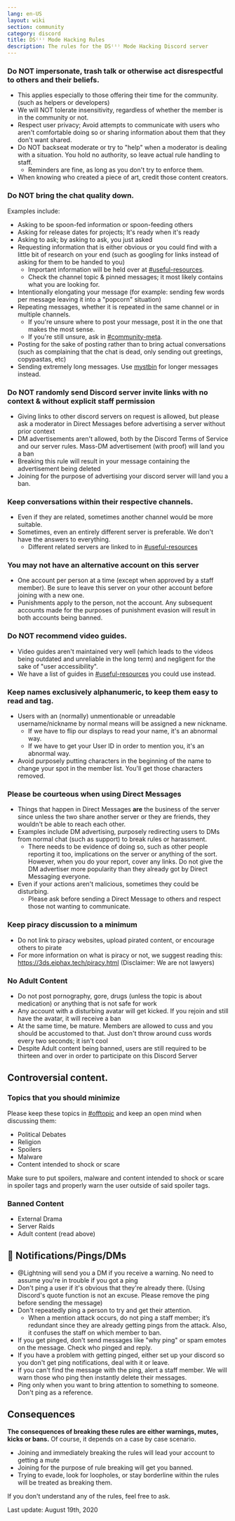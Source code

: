 ```yaml
---
lang: en-US
layout: wiki
section: community
category: discord
title: DS⁽ⁱ⁾ Mode Hacking Rules
description: The rules for the DS⁽ⁱ⁾ Mode Hacking Discord server
---
```


### Do NOT impersonate, trash talk or otherwise act disrespectful to others and their beliefs.

- This applies especially to those offering their time for the community. (such as helpers or developers)
- We will NOT tolerate insensitivity, regardless of whether the member is in the community or not.
- Respect user privacy; Avoid attempts to communicate with users who aren't comfortable doing so or sharing information about them that they don't want shared.
- Do NOT backseat moderate or try to "help" when a moderator is dealing with a situation. You hold no authority, so leave actual rule handling to staff.
     - Reminders are fine, as long as you don't try to enforce them.
- When knowing who created a piece of art, credit those content creators.


### Do NOT bring the chat quality down.

Examples include:
- Asking to be spoon-fed information or spoon-feeding others
- Asking for release dates for projects; It's ready when it's ready
- Asking to ask; by asking to ask, you just asked
- Requesting information that is either obvious or you could find with a little bit of research on your end (such as googling for links instead of asking for them to be handed to you)
   - Important information will be held over at [#useful-resources](https://discord.com/channels/283769550611152897/638041441079263283).
   - Check the channel topic & pinned messages; it most likely contains what you are looking for.
- Intentionally elongating your message (for example: sending few words per message leaving it into a "popcorn" situation)
- Repeating messages, whether it is repeated in the same channel or in multiple channels.
     - If you're unsure where to post your message, post it in the one that makes the most sense.
     - If you're still unsure, ask in [#community-meta](https://discord.com/channels/283769550611152897/715651368391671919).
- Posting for the sake of posting rather than to bring actual conversations (such as complaining that the chat is dead, only sending out greetings, copypastas, etc)
- Sending extremely long messages. Use [mystbin](https://mystb.in/) for longer messages instead.


### Do NOT randomly send Discord server invite links with no context & without explicit staff permission

- Giving links to other discord servers on request is allowed, but please ask a moderator in Direct Messages before advertising a server without prior context
- DM advertisements aren't allowed, both by the Discord Terms of Service and our server rules. Mass-DM advertisement (with proof) will land you a ban
- Breaking this rule will result in your message containing the advertisement being deleted
- Joining for the purpose of advertising your discord server will land you a ban.


### Keep conversations within their respective channels.

- Even if they are related, sometimes another channel would be more suitable.
- Sometimes, even an entirely different server is preferable. We don't have the answers to everything.
   - Different related servers are linked to in [#useful-resources](https://discord.com/channels/283769550611152897/638041441079263283)


### You may not have an alternative account on this server

- One account per person at a time (except when approved by a staff member). Be sure to leave this server on your other account before joining with a new one.
- Punishments apply to the person, not the account. Any subsequent accounts made for the purposes of punishment evasion will result in both accounts being banned.
‎

### Do NOT recommend video guides.

- Video guides aren't maintained very well (which leads to the videos being outdated and unreliable in the long term) and negligent for the sake of "user accessibility".
- We have a list of guides in [#useful-resources](https://discord.com/channels/283769550611152897/638041441079263283) you could use instead.
‎

### Keep names exclusively alphanumeric, to keep them easy to read and tag.

- Users with an (normally) unmentionable or unreadable username/nickname by normal means will be assigned a new nickname.
   - If we have to flip our displays to read your name, it's an abnormal way.
   - If we have to get your User ID in order to mention you, it's an abnormal way.
- Avoid purposely putting characters in the beginning of the name to change your spot in the member list. You'll get those characters removed.


### Please be courteous when using Direct Messages

- Things that happen in Direct Messages **are** the business of the server since unless the two share another server or they are friends, they wouldn't be able to reach each other.
- Examples include DM advertising, purposely redirecting users to DMs from normal chat (such as support) to break rules or harassment.
   - There needs to be evidence of doing so, such as other people reporting it too, implications on the server or anything of the sort. However, when you do your report, cover any links. Do not give the DM advertiser more popularity than they already got by Direct Messaging everyone.
- Even if your actions aren't malicious, sometimes they could be disturbing.
   - Please ask before sending a Direct Message to others and respect those not wanting to communicate.
‎

### Keep piracy discussion to a minimum

- Do not link to piracy websites, upload pirated content, or encourage others to pirate
- For more information on what is piracy or not, we suggest reading this: https://3ds.eiphax.tech/piracy.html (Disclaimer: We are not lawyers)


### No Adult Content

- Do not post pornography, gore, drugs (unless the topic is about medication) or anything that is not safe for work
- Any account with a disturbing avatar will get kicked. If you rejoin and still have the avatar, it will receive a ban
- At the same time, be mature. Members are allowed to cuss and you should be accustomed to that. Just don't throw around cuss words every two seconds; it isn't cool
- Despite Adult content being banned, users are still required to be thirteen and over in order to participate on this Discord Server


## Controversial content.

### Topics that you should minimize

Please keep these topics in [#offtopic](https://discord.com/channels/283769550611152897/718307887578873856) and keep an open mind when discussing them:
- Political Debates
- Religion
- Spoilers
- Malware
- Content intended to shock or scare

Make sure to put spoilers, malware and content intended to shock or scare in spoiler tags and properly warn the user outside of said spoiler tags.

### Banned Content

- External Drama
- Server Raids
- Adult content (read above)

## 🏓 Notifications/Pings/DMs

- @Lightning will send you a DM if you receive a warning. No need to assume you're in trouble if you got a ping
- Don't ping a user if it's obvious that they're already there. (Using Discord's quote function is not an excuse. Please remove the ping before sending the message)
- Don't repeatedly ping a person to try and get their attention.
   - When a mention attack occurs, do not ping a staff member; it’s redundant since they are already getting pings from the attack. Also, it confuses the staff on which member to ban.
- If you get pinged, don't send messages like "why ping" or spam emotes on the message. Check who pinged and reply.
 - If you have a problem with getting pinged, either set up your discord so you don't get ping notifications, deal with it or leave.
 - If you can't find the message with the ping, alert a staff member. We will warn those who ping then instantly delete their messages.
- Ping only when you want to bring attention to something to someone. Don't ping as a reference.


## Consequences

**The consequences of breaking these rules are either warnings, mutes, kicks or bans.** Of course, it depends on a case by case scenario.
- Joining and immediately breaking the rules will lead your account to getting a mute
- Joining for the purpose of rule breaking will get you banned.
- Trying to evade, look for loopholes, or stay borderline within the rules will be treated as breaking them.

If you don't understand any of the rules, feel free to ask.

Last update: August 19th, 2020
